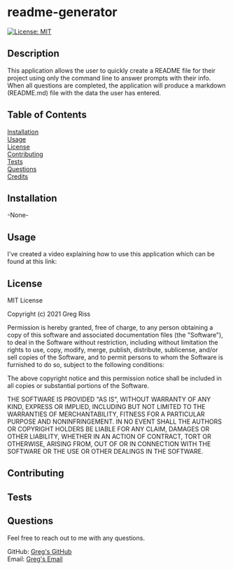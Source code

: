 # readme-generator

[![License: MIT](https://img.shields.io/badge/License-MIT-yellow.svg)](https://opensource.org/licenses/MIT)

## Description

This application allows the user to quickly create a README file for their project using only the command line to answer prompts with their info. When all questions are completed, the application will produce a markdown (README.md) file with the data the user has entered.

## Table of Contents

[Installation](#installation)  
[Usage](#usage)  
[License](#license)  
[Contributing](#contributing)  
[Tests](#tests)  
[Questions](#questions)  
[Credits](#credits)

## Installation

-None- 

## Usage

I've created a video explaining how to use this application which can be found at this link: 

## License 

MIT License

Copyright (c) 2021 Greg Riss

Permission is hereby granted, free of charge, to any person obtaining a copy
of this software and associated documentation files (the "Software"), to deal
in the Software without restriction, including without limitation the rights
to use, copy, modify, merge, publish, distribute, sublicense, and/or sell
copies of the Software, and to permit persons to whom the Software is
furnished to do so, subject to the following conditions:

The above copyright notice and this permission notice shall be included in all
copies or substantial portions of the Software.

THE SOFTWARE IS PROVIDED "AS IS", WITHOUT WARRANTY OF ANY KIND, EXPRESS OR
IMPLIED, INCLUDING BUT NOT LIMITED TO THE WARRANTIES OF MERCHANTABILITY,
FITNESS FOR A PARTICULAR PURPOSE AND NONINFRINGEMENT. IN NO EVENT SHALL THE
AUTHORS OR COPYRIGHT HOLDERS BE LIABLE FOR ANY CLAIM, DAMAGES OR OTHER
LIABILITY, WHETHER IN AN ACTION OF CONTRACT, TORT OR OTHERWISE, ARISING FROM,
OUT OF OR IN CONNECTION WITH THE SOFTWARE OR THE USE OR OTHER DEALINGS IN THE
SOFTWARE.

## Contributing

## Tests

## Questions

Feel free to reach out to me with any questions.

GitHub: [Greg's GitHub](https://github.com/gregriss)  
Email: [Greg's Email](gregriss23@gmail.com)


